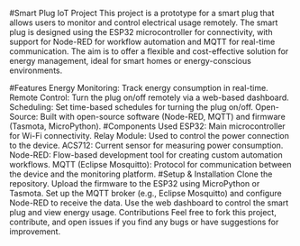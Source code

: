 #Smart Plug IoT Project
This project is a prototype for a smart plug that allows users to monitor and control electrical usage remotely. The smart plug is designed using the ESP32 microcontroller for connectivity, with support for Node-RED for workflow automation and MQTT for real-time communication. The aim is to offer a flexible and cost-effective solution for energy management, ideal for smart homes or energy-conscious environments.

#Features
Energy Monitoring: Track energy consumption in real-time.
Remote Control: Turn the plug on/off remotely via a web-based dashboard.
Scheduling: Set time-based schedules for turning the plug on/off.
Open-Source: Built with open-source software (Node-RED, MQTT) and firmware (Tasmota, MicroPython).
#Components Used
ESP32: Main microcontroller for Wi-Fi connectivity.
Relay Module: Used to control the power connection to the device.
ACS712: Current sensor for measuring power consumption.
Node-RED: Flow-based development tool for creating custom automation workflows.
MQTT (Eclipse Mosquitto): Protocol for communication between the device and the monitoring platform.
#Setup & Installation
Clone the repository.
Upload the firmware to the ESP32 using MicroPython or Tasmota.
Set up the MQTT broker (e.g., Eclipse Mosquitto) and configure Node-RED to receive the data.
Use the web dashboard to control the smart plug and view energy usage.
Contributions
Feel free to fork this project, contribute, and open issues if you find any bugs or have suggestions for improvement.
